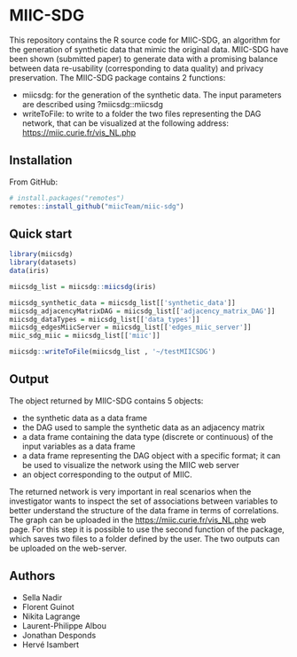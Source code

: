 # MIIC-SDG
This repository contains the R source code for MIIC-SDG, an algorithm for the generation of synthetic data that mimic the original data. MIIC-SDG have been shown (submitted paper) to generate data with a promising balance between data re-usability (corresponding to data quality) and privacy preservation. The MIIC-SDG package contains 2 functions:
- miicsdg: for the generation of the synthetic data. The input parameters are described using ?miicsdg::miicsdg
- writeToFile: to write to a folder the two files representing the DAG network, that can be visualized at the following address: https://miic.curie.fr/vis_NL.php


## Installation
From GitHub:
```R
# install.packages("remotes")
remotes::install_github("miicTeam/miic-sdg")
```

## Quick start
```R
library(miicsdg)
library(datasets)
data(iris)

miicsdg_list = miicsdg::miicsdg(iris)

miicsdg_synthetic_data = miicsdg_list[['synthetic_data']]
miicsdg_adjacencyMatrixDAG = miicsdg_list[['adjacency_matrix_DAG']]
miicsdg_dataTypes = miicsdg_list[['data_types']]
miicsdg_edgesMiicServer = miicsdg_list[['edges_miic_server']]
miic_sdg_miic = miicsdg_list[['miic']]

miicsdg::writeToFile(miicsdg_list , '~/testMIICSDG')
```
## Output
The object returned by MIIC-SDG contains 5 objects:
- the synthetic data as a data frame
- the DAG used to sample the synthetic data as an adjacency matrix
- a data frame containing the data type (discrete or continuous) of the input variables as a data frame
- a data frame representing the DAG object with a specific format; it can be used to visualize the network using the MIIC web server
- an object corresponding to the output of MIIC.

The returned network is very important in real scenarios when the investigator wants to inspect the set of associations between variables to better understand the structure of the data frame in terms of correlations. The graph can be uploaded in the https://miic.curie.fr/vis_NL.php web page. For this step it is possible to use the second function of the package, which saves two files to a folder defined by the user. The two outputs can be uploaded on the web-server.

## Authors
- Sella Nadir
- Florent Guinot
- Nikita Lagrange
- Laurent-Philippe Albou
- Jonathan Desponds
- Hervé Isambert
